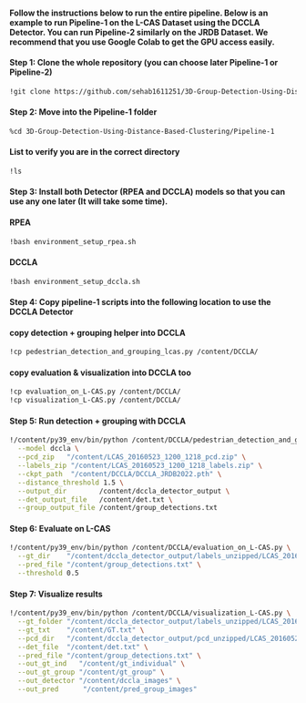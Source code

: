 #### Follow the instructions below to run the entire pipeline. Below is an example to run Pipeline-1 on the L-CAS Dataset using the DCCLA Detector. You can run Pipeline-2 similarly on the JRDB Dataset. We recommend that you use Google Colab to get the GPU access easily.

#### Step 1: Clone the whole repository (you can choose later Pipeline-1 or Pipeline-2)
```bash
!git clone https://github.com/sehab1611251/3D-Group-Detection-Using-Distance-Based-Clustering.git
```

#### Step 2: Move into the Pipeline-1 folder 
```bash
%cd 3D-Group-Detection-Using-Distance-Based-Clustering/Pipeline-1
```
#### List to verify you are in the correct directory
```bash
!ls
```

#### Step 3: Install both Detector (RPEA and DCCLA) models so that you can use any one later (It will take some time).
#### RPEA
```bash
!bash environment_setup_rpea.sh
```
#### DCCLA
```bash
!bash environment_setup_dccla.sh
```

#### Step 4: Copy pipeline‐1 scripts into the following location to use the DCCLA Detector
#### copy detection + grouping helper into DCCLA
```bash
!cp pedestrian_detection_and_grouping_lcas.py /content/DCCLA/
```
#### copy evaluation & visualization into DCCLA too
```bash
!cp evaluation_on_L-CAS.py /content/DCCLA/
!cp visualization_L-CAS.py /content/DCCLA/
```

#### Step 5: Run detection + grouping with DCCLA
```bash
!/content/py39_env/bin/python /content/DCCLA/pedestrian_detection_and_grouping_lcas.py \
  --model dccla \
  --pcd_zip   "/content/LCAS_20160523_1200_1218_pcd.zip" \
  --labels_zip "/content/LCAS_20160523_1200_1218_labels.zip" \
  --ckpt_path  "/content/DCCLA/DCCLA_JRDB2022.pth" \
  --distance_threshold 1.5 \
  --output_dir        /content/dccla_detector_output \
  --det_output_file   /content/det.txt \
  --group_output_file /content/group_detections.txt
```

#### Step 6: Evaluate on L-CAS
```bash
!/content/py39_env/bin/python /content/DCCLA/evaluation_on_L-CAS.py \
  --gt_dir    "/content/dccla_detector_output/labels_unzipped/LCAS_20160523_1200_1218_labels" \
  --pred_file "/content/group_detections.txt" \
  --threshold 0.5
```

#### Step 7: Visualize results
```bash
!/content/py39_env/bin/python /content/DCCLA/visualization_L-CAS.py \
  --gt_folder "/content/dccla_detector_output/labels_unzipped/LCAS_20160523_1200_1218_labels" \
  --gt_txt    "/content/GT.txt" \
  --pcd_dir   "/content/dccla_detector_output/pcd_unzipped/LCAS_20160523_1200_1218_pcd" \
  --det_file  "/content/det.txt" \
  --pred_file "/content/group_detections.txt" \
  --out_gt_ind   "/content/gt_individual" \
  --out_gt_group "/content/gt_group" \
  --out_detector "/content/dccla_images" \
  --out_pred      "/content/pred_group_images"
```
